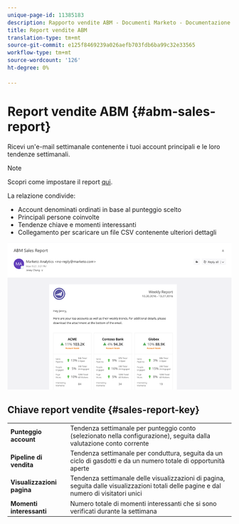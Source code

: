 ```yaml
---
unique-page-id: 11385183
description: Rapporto vendite ABM - Documenti Marketo - Documentazione prodotto
title: Report vendite ABM
translation-type: tm+mt
source-git-commit: e125f8469239a026aefb703fdb6ba99c32e33565
workflow-type: tm+mt
source-wordcount: '126'
ht-degree: 0%

---
```



# Report vendite ABM {#abm-sales-report}

Ricevi un&#39;e-mail settimanale contenente i tuoi account principali e le loro tendenze settimanali.

>[!NOTE]
>
>Scopri come impostare il report [qui](/help/marketo/product-docs/account-based-marketing/measure/abm-report-setup.md).

La relazione condivide:

* Account denominati ordinati in base al punteggio scelto
* Principali persone coinvolte
* Tendenze chiave e momenti interessanti
* Collegamento per scaricare un file CSV contenente ulteriori dettagli

![](assets/one-4.png)

## Chiave report vendite {#sales-report-key}

<table> 
 <tbody> 
  <tr> 
   <td><strong>Punteggio account</strong></td> 
   <td> 
    <div>
      Tendenza settimanale per punteggio conto (selezionato nella configurazione), seguita dalla valutazione conto corrente 
    </div></td> 
  </tr> 
  <tr> 
   <td><strong>Pipeline di vendita</strong></td> 
   <td> 
    <div>
      Tendenza settimanale per conduttura, seguita da un ciclo di gasdotti e da un numero totale di opportunità aperte 
    </div></td> 
  </tr> 
  <tr> 
   <td><strong>Visualizzazioni pagina</strong></td> 
   <td> 
    <div>
      Tendenza settimanale delle visualizzazioni di pagina, seguita dalle visualizzazioni totali delle pagine e dal numero di visitatori unici 
    </div></td> 
  </tr> 
  <tr> 
   <td><strong>Momenti interessanti</strong></td> 
   <td> 
    <div>
      Numero totale di momenti interessanti che si sono verificati durante la settimana 
    </div></td> 
  </tr> 
 </tbody> 
</table>